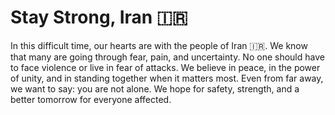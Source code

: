 # Stay Strong, Iran 🇮🇷

In this difficult time, our hearts are with the people of Iran 🇮🇷. We know that many are going through fear, pain, and uncertainty. No one should have to face violence or live in fear of attacks. We believe in peace, in the power of unity, and in standing together when it matters most. Even from far away, we want to say: you are not alone. We hope for safety, strength, and a better tomorrow for everyone affected.
